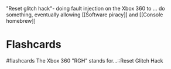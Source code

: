 "Reset glitch hack"- doing fault injection on the Xbox 360 to ... do something, eventually allowing [[Software piracy]] and [[Console homebrew]]

# Flashcards
#flashcards 
The Xbox 360 "RGH" stands for...::Reset Glitch Hack
<!--SR:!2022-03-18,36,270-->